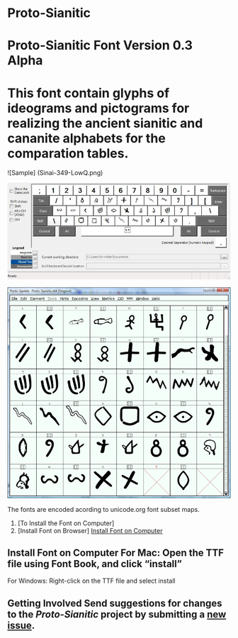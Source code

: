# Proto-Sianitic

# Proto-Sianitic Font Version 0.3 Alpha
  
# This font contain glyphs of ideograms and pictograms for realizing the ancient sianitic and cananite alphabets for the comparation tables.


![Sample] (Sinai-349-LowQ.png)

![Sample](ScreenShouts/phn-LB-Proto-Sianitic.jpg)

![Sample](ScreenShouts/map_034_05122021_150551.jpg)

The fonts are encoded acording to unicode.org font subset maps.
   
1. [To Install the Font on Computer]     
2. [Install Font on Browser]   [Install Font on Computer](#install-font-on-computer) 
    
## Install Font on Computer    For Mac: Open the TTF file using Font Book, and click “install”
      
For Windows: Right-click on the TTF file and select install 
  
## Getting Involved  Send suggestions for changes to the *Proto-Sianitic* project by submitting a [new issue](https://github.com/beitdina/Proto-Sianitic/issues/new).
